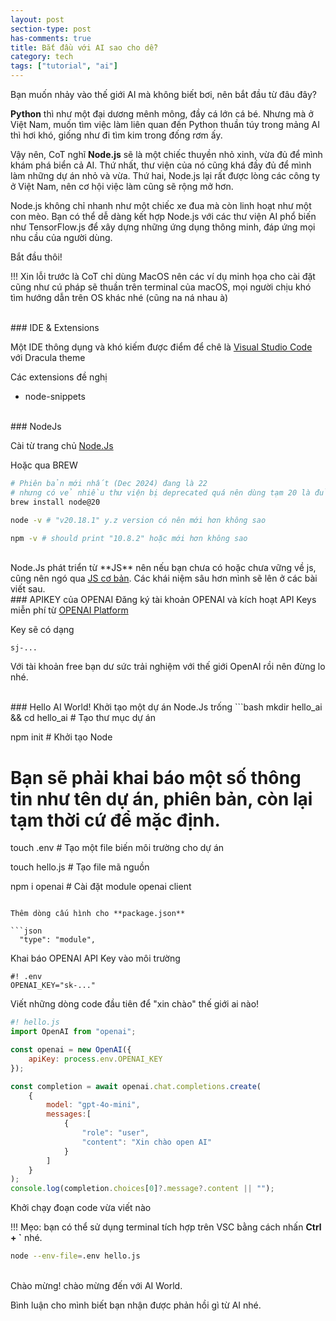 ```yaml
---
layout: post
section-type: post
has-comments: true
title: Bắt đầu với AI sao cho dễ?
category: tech
tags: ["tutorial", "ai"]
---
```


Bạn muốn nhảy vào thế giới AI mà không biết bơi, nên bắt đầu từ đâu đây?

**Python** thì như một đại dương mênh mông, đầy cá lớn cá bé. Nhưng mà ở Việt Nam, muốn tìm việc làm liên quan đến Python thuần túy trong mảng AI thì hơi khó, giống như đi tìm kim trong đống rơm ấy.

Vậy nên, CoT nghĩ **Node.js** sẽ là một chiếc thuyền nhỏ xinh, vừa đủ để mình khám phá biển cả AI. Thứ nhất, thư viện của nó cũng khá đầy đủ để mình làm những dự án nhỏ và vừa. Thứ hai, Node.js lại rất được lòng các công ty ở Việt Nam, nên cơ hội việc làm cũng sẽ rộng mở hơn.

Node.js không chỉ nhanh như một chiếc xe đua mà còn linh hoạt như một con mèo. Bạn có thể dễ dàng kết hợp Node.js với các thư viện AI phổ biến như TensorFlow.js để xây dựng những ứng dụng thông minh, đáp ứng mọi nhu cầu của người dùng.

Bắt đầu thôi!

!!! Xin lỗi trước là CoT chỉ dùng MacOS nên các ví dụ minh họa cho cài đặt cũng như cú pháp sẽ thuần trên terminal của macOS, mọi người chịu khó tìm hướng dẫn trên OS khác nhé (cũng na ná nhau à)

<br>
### IDE & Extensions

Một IDE thông dụng và khó kiếm được điểm để chê là <a href="https://code.visualstudio.com/" target="_blank" >Visual Studio Code</a> với Dracula theme 

Các extensions đề nghị
- node-snippets

<br>
### NodeJs

Cài từ trang chủ <a href="" target="_blank">Node.Js</a>

Hoặc qua BREW

```bash
# Phiên bản mới nhất (Dec 2024) đang là 22 
# nhưng có vẻ nhiều thư viện bị deprecated quá nên dùng tạm 20 là đủ
brew install node@20

node -v # "v20.18.1" y.z version có nên mới hơn không sao

npm -v # should print "10.8.2" hoặc mới hơn không sao
```
<br>
Node.Js phát triển từ **JS** nên nếu bạn chưa có hoặc chưa vững về js, cũng nên ngó qua <a href="https://www.w3schools.com/js/" target="_blank">JS cơ bản</a>. Các khái niệm sâu hơn mình sẽ lên ở các bài viết sau.

<br>
### APIKEY của OPENAI
Đăng ký tài khoản OPENAI và kích hoạt API Keys miễn phí từ <a href="https://platform.openai.com/api-keys" target="_blank">OPENAI Platform</a>

Key sẽ có dạng 
```
sj-...
```
Với tài khoản free bạn dư sức trải nghiệm với thế giới OpenAI rồi nên đừng lo nhé.

<br>
###  Hello AI World!
Khởi tạo một dự án Node.Js trống
```bash
mkdir hello_ai && cd hello_ai # Tạo thư mục dự án

npm init # Khởi tạo Node
# Bạn sẽ phải khai báo một số thông tin như tên dự án, phiên bản, còn lại tạm thời cứ để mặc định.

touch .env # Tạo một file biến môi trường cho dự án

touch hello.js # Tạo file mã nguồn

npm i openai # Cài đặt module openai client
```

Thêm dòng cấu hình cho **package.json**

```json
  "type": "module",
```
Khai báo OPENAI API Key vào môi trường

```
#! .env
OPENAI_KEY="sk-..."
```

Viết những dòng code đầu tiên để "xin chào" thế giới ai nào!
```js
#! hello.js
import OpenAI from "openai";

const openai = new OpenAI({
    apiKey: process.env.OPENAI_KEY
});

const completion = await openai.chat.completions.create(
    {
        model: "gpt-4o-mini",
        messages:[
            {
                "role": "user",
                "content": "Xin chào open AI"
            }
        ]
    }
);
console.log(completion.choices[0]?.message?.content || "");
```
Khởi chạy đoạn code vừa viết nào 

!!! Mẹo: bạn có thể sử dụng terminal tích hợp trên VSC bằng cách nhấn **Ctrl + `** nhé.

```bash
node --env-file=.env hello.js
```
<br>
Chào mừng! chào mừng đến với AI World.


Bình luận cho mình biết bạn nhận được phản hồi gì từ AI nhé.